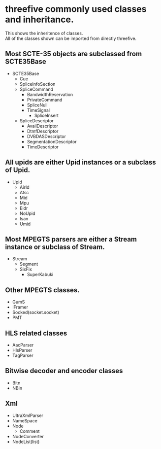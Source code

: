 # threefive commonly used classes and inheritance.
This shows the inheritence of classes. <br>
All of the classes shown can be imported from directly threefive.

## Most SCTE-35 objects are subclassed from SCTE35Base
* SCTE35Base
    * Cue
    * SpliceInfoSection 
    * SpliceCommand
        * BandwidthReservation
        * PrivateCommand
        * SpliceNull
        * TimeSignal
            * SpliceInsert
   * SpliceDescriptor
        * AvailDescriptor
        * DtmfDescriptor
        * DVBDASDescriptor
        * SegmentationDescriptor 
        * TimeDescriptor

## All upids are either Upid instances or a subclass of Upid.
* Upid
    * AirId
    * Atsc
    * Mid
    * Mpu
    * Eidr
    * NoUpid
    * Isan
    * Umid

## Most MPEGTS parsers are either a Stream instance or subclass of Stream.
* Stream
    * Segment
    * SixFix
       * SuperKabuki

## Other MPEGTS classes.
* GumS
* IFramer
* Socked(socket.socket)
* PMT

## HLS related classes
* AacParser
* HlsParser
* TagParser

## Bitwise decoder and encoder classes
* Bitn
* NBin

## Xml
* UltraXmlParser
* NameSpace
* Node
    * Comment
* NodeConverter
* NodeList(list)
